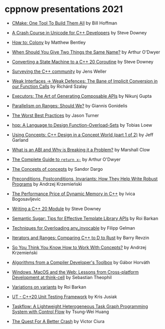 # cppnow presentations 2021

- [CMake: One Tool To Build Them All](https://github.com/boostcon/cppnow_presentations_2021/blob/main/cppnow_slides/CMake_One_Tool_To_Build_Them_All_CppNow.pdf) by Bill Hoffman
- [A Crash Course in Unicode for C++ Developers](https://github.com/boostcon/cppnow_presentations_2021/blob/main/cppnow_slides/crash_course_unicode_slides.pdf) by Steve Downey


- [How to: Colony](https://github.com/boostcon/cppnow_presentations_2021/blob/main/cppnow_slides/how_to_colony_8.odp) by Matthew Bentley
- [When Should You Give Two Things the Same Name?](https://github.com/boostcon/cppnow_presentations_2021/blob/main/cppnow_slides/2021_05_03__When_should_you_give_two_things_the_same_name_1.pdf) by Arthur O'Dwyer


- [Converting a State Machine to a C++ 20 Coroutine](https://github.com/boostcon/cppnow_presentations_2021/blob/main/cppnow_slides/convert_state_machine_coroutine_slides.pdf) by Steve Downey

- [Surveying the C++ community](https://github.com/boostcon/cppnow_presentations_2021/blob/main/cppnow_slides/cppcommunitysurveys_and_boost.pdf) by Jens Weller


- [Weak Interfaces → Weak Defences: The Bane of Implicit Conversion in our Function Calls](https://github.com/boostcon/cppnow_presentations_2021/blob/main/cppnow_slides/Richard_Szalay_Weak_Interfaces_Weak_Defences_SLIDES.pdf) by Richárd Szalay
- [Executors: The Art of Generating Composable APIs](https://github.com/boostcon/cppnow_presentations_2021/blob/main/cppnow_slides/executors_the_art_of_generating_composable_APIs.pptx) by Nikunj Gupta
- [Parallelism on Ranges: Should We?](https://github.com/boostcon/cppnow_presentations_2021/blob/main/cppnow_slides/Parallelism_on_Ranges.pptx) by Giannis Gonidelis
- [The Worst Best Practices](https://github.com/boostcon/cppnow_presentations_2021/blob/main/cppnow_slides/Jason_Turner_CNow_2021_The_Worst_Best_Practices.pdf) by Jason Turner
- [hop: A Language to Design Function-Overload-Sets](https://github.com/boostcon/cppnow_presentations_2021/blob/main/cppnow_slides/hop_slides.pdf) by Tobias Loew
- [Using Concepts: C++ Design in a Concept World (part 1 of 2)](https://github.com/boostcon/cppnow_presentations_2021/blob/main/cppnow_slides/2021cppnow_learning_concepts.pdf) by Jeff Garland
- [What is an ABI and Why is Breaking it a Problem?](https://github.com/boostcon/cppnow_presentations_2021/blob/main/cppnow_slides/what_is_an_ABI_and_why_is_breaking_it_a_problem.pdf) by Marshall Clow
- [The Complete Guide to `return x;`](https://github.com/boostcon/cppnow_presentations_2021/blob/main/cppnow_slides/2021_05_04__The_Complete_Guide_to_return_x_1.pdf) by Arthur O'Dwyer


- [The Concepts of concepts](https://github.com/boostcon/cppnow_presentations_2021/blob/main/cppnow_slides/The_Concepts_of_Concepts_CNow.pptx) by Sandor Dargo
- [Preconditions, Postconditions, Invariants: How They Help Write Robust Programs](https://github.com/boostcon/cppnow_presentations_2021/blob/main/cppnow_slides/andrzej_preconditions.pdf) by Andrzej Krzemieński
- [The Performance Price of Dynamic Memory in C++](https://github.com/boostcon/cppnow_presentations_2021/blob/main/cppnow_slides/Price_of_Dynamic_Memory_CNow2021.pdf) by Ivica Bogosavljevic


- [Writing a C++ 20 Module](https://github.com/boostcon/cppnow_presentations_2021/blob/main/cppnow_slides/modulating_a_component_slides.pdf) by Steve Downey
- [Semantic Sugar: Tips for Effective Template Library APIs](https://github.com/boostcon/cppnow_presentations_2021/blob/main/cppnow_slides/Semantic_Sugar__Tips_for_Effective_Template_Library_APIs_1.pdf) by Roi Barkan
- [Techniques for Overloading any_invocable](https://github.com/boostcon/cppnow_presentations_2021/blob/main/cppnow_slides/techniques_for_overloading_any_invocable.pdf) by Filipp Gelman

- [Iterators and Ranges: Comparing C++ to D to Rust](https://github.com/boostcon/cppnow_presentations_2021/blob/main/cppnow_slides/Iteration_Models_slides.pdf) by Barry Revzin



- [So You Think You Know How to Work With Concepts?](https://github.com/boostcon/cppnow_presentations_2021/blob/main/cppnow_slides/andrzej_concepts.pdf) by Andrzej Krzemieński

- [Algorithms from a Compiler Developer's Toolbox](https://github.com/boostcon/cppnow_presentations_2021/blob/main/cppnow_slides/CompilerAlgorithmsTalk.pdf) by Gábor Horváth
- [Windows, MacOS and the Web: Lessons from Cross-platform Development at think-cell](https://github.com/boostcon/cppnow_presentations_2021/blob/main/cppnow_slides/crossplatform_development.pdf) by Sebastian Theophil
- [Variations on variants](https://github.com/boostcon/cppnow_presentations_2021/blob/main/cppnow_slides/Variations_on_Variant.pdf) by Roi Barkan





- [UT - C++20 Unit Testing Framework](https://github.com/boostcon/cppnow_presentations_2021/blob/main/cppnow_slides/ut_cpp20_unit_testing_framework_kris_jusiak_cppnow2021.pdf) by Kris Jusiak




- [Taskflow: A Lightweight Heterogeneous Task Graph Programming System with Control Flow](https://github.com/boostcon/cppnow_presentations_2021/blob/main/cppnow_slides/taskflow_a_lightweight_heterogenous_task_graph_programming_system_with_control_flow.pdf) by Tsung-Wei Huang

- [The Quest For A Better Crash](https://github.com/boostcon/cppnow_presentations_2021/blob/main/cppnow_slides/The_Quest_For_A_Better_Crash_Victor_Ciura_C_Now_2021.pdf) by Victor Ciura
